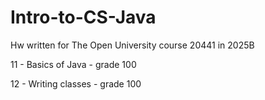# Intro-to-CS-Java
Hw written for The Open University course 20441 in 2025B


11 - Basics of Java - grade 100

12 - Writing classes - grade 100
